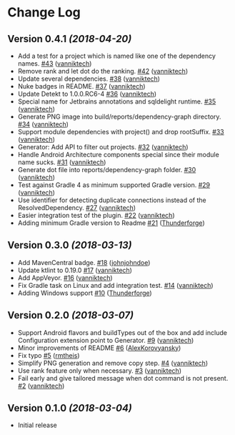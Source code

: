 # Change Log

Version 0.4.1 *(2018-04-20)*
----------------------------

- Add a test for a project which is named like one of the dependency names. [\#43](https://github.com/vanniktech/gradle-dependency-graph-generator-plugin/pull/43) ([vanniktech](https://github.com/vanniktech))
- Remove rank and let dot do the ranking. [\#42](https://github.com/vanniktech/gradle-dependency-graph-generator-plugin/pull/42) ([vanniktech](https://github.com/vanniktech))
- Update several dependencies. [\#38](https://github.com/vanniktech/gradle-dependency-graph-generator-plugin/pull/38) ([vanniktech](https://github.com/vanniktech))
- Nuke badges in README. [\#37](https://github.com/vanniktech/gradle-dependency-graph-generator-plugin/pull/37) ([vanniktech](https://github.com/vanniktech))
- Update Detekt to 1.0.0.RC6-4 [\#36](https://github.com/vanniktech/gradle-dependency-graph-generator-plugin/pull/36) ([vanniktech](https://github.com/vanniktech))
- Special name for Jetbrains annotations and sqldelight runtime. [\#35](https://github.com/vanniktech/gradle-dependency-graph-generator-plugin/pull/35) ([vanniktech](https://github.com/vanniktech))
- Generate PNG image into build/reports/dependency-graph directory. [\#34](https://github.com/vanniktech/gradle-dependency-graph-generator-plugin/pull/34) ([vanniktech](https://github.com/vanniktech))
- Support module dependencies with project\(\) and drop rootSuffix. [\#33](https://github.com/vanniktech/gradle-dependency-graph-generator-plugin/pull/33) ([vanniktech](https://github.com/vanniktech))
- Generator: Add API to filter out projects. [\#32](https://github.com/vanniktech/gradle-dependency-graph-generator-plugin/pull/32) ([vanniktech](https://github.com/vanniktech))
- Handle Android Architecture components special since their module name sucks. [\#31](https://github.com/vanniktech/gradle-dependency-graph-generator-plugin/pull/31) ([vanniktech](https://github.com/vanniktech))
- Generate dot file into reports/dependency-graph folder. [\#30](https://github.com/vanniktech/gradle-dependency-graph-generator-plugin/pull/30) ([vanniktech](https://github.com/vanniktech))
- Test against Gradle 4 as minimum supported Gradle version. [\#29](https://github.com/vanniktech/gradle-dependency-graph-generator-plugin/pull/29) ([vanniktech](https://github.com/vanniktech))
- Use identifier for detecting duplicate connections instead of the ResolvedDependency. [\#27](https://github.com/vanniktech/gradle-dependency-graph-generator-plugin/pull/27) ([vanniktech](https://github.com/vanniktech))
- Easier integration test of the plugin. [\#22](https://github.com/vanniktech/gradle-dependency-graph-generator-plugin/pull/22) ([vanniktech](https://github.com/vanniktech))
- Adding minimum Gradle version to Readme [\#21](https://github.com/vanniktech/gradle-dependency-graph-generator-plugin/pull/21) ([Thunderforge](https://github.com/Thunderforge))

Version 0.3.0 *(2018-03-13)*
----------------------------

- Add MavenCentral badge. [\#18](https://github.com/vanniktech/gradle-dependency-graph-generator-plugin/pull/18) ([johnjohndoe](https://github.com/johnjohndoe))
- Update ktlint to 0.19.0 [\#17](https://github.com/vanniktech/gradle-dependency-graph-generator-plugin/pull/17) ([vanniktech](https://github.com/vanniktech))
- Add AppVeyor. [\#16](https://github.com/vanniktech/gradle-dependency-graph-generator-plugin/pull/16) ([vanniktech](https://github.com/vanniktech))
- Fix Gradle task on Linux and add integration test. [\#14](https://github.com/vanniktech/gradle-dependency-graph-generator-plugin/pull/14) ([vanniktech](https://github.com/vanniktech))
- Adding Windows support [\#10](https://github.com/vanniktech/gradle-dependency-graph-generator-plugin/pull/10) ([Thunderforge](https://github.com/Thunderforge))

Version 0.2.0 *(2018-03-07)*
----------------------------

- Support Android flavors and buildTypes out of the box and add include Configuration extension point to Generator. [\#9](https://github.com/vanniktech/gradle-dependency-graph-generator-plugin/pull/9) ([vanniktech](https://github.com/vanniktech))
- Minor improvements of README [\#6](https://github.com/vanniktech/gradle-dependency-graph-generator-plugin/pull/6) ([AlexKorovyansky](https://github.com/AlexKorovyansky))
- Fix typo [\#5](https://github.com/vanniktech/gradle-dependency-graph-generator-plugin/pull/5) ([rmtheis](https://github.com/rmtheis))
- Simplify PNG generation and remove copy step. [\#4](https://github.com/vanniktech/gradle-dependency-graph-generator-plugin/pull/4) ([vanniktech](https://github.com/vanniktech))
- Use rank feature only when necessary. [\#3](https://github.com/vanniktech/gradle-dependency-graph-generator-plugin/pull/3) ([vanniktech](https://github.com/vanniktech))
- Fail early and give tailored message when dot command is not present. [\#2](https://github.com/vanniktech/gradle-dependency-graph-generator-plugin/pull/2) ([vanniktech](https://github.com/vanniktech))

Version 0.1.0 *(2018-03-04)*
----------------------------

- Initial release
